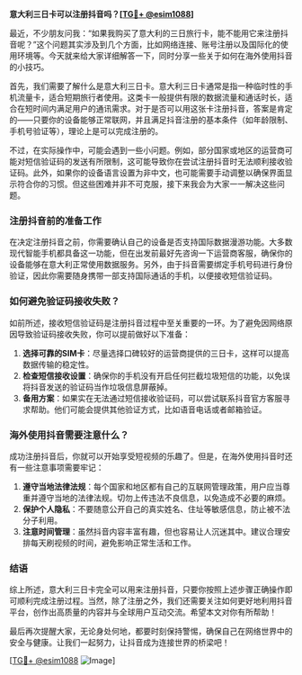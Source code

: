 **意大利三日卡可以注册抖音吗？[[TG💪+ @esim1088](https://t.me/s/esim1088)]**

最近，不少朋友问我：“如果我购买了意大利的三日旅行卡，能不能用它来注册抖音呢？”这个问题其实涉及到几个方面，比如网络连接、账号注册以及国际化的使用环境等。今天就来给大家详细解答一下，同时分享一些关于如何在海外使用抖音的小技巧。

首先，我们需要了解什么是意大利三日卡。意大利三日卡通常是指一种临时性的手机流量卡，适合短期旅行者使用。这类卡一般提供有限的数据流量和通话时长，适合在短时间内满足用户的通讯需求。对于是否可以用这张卡注册抖音，答案是肯定的——只要你的设备能够正常联网，并且满足抖音注册的基本条件（如年龄限制、手机号验证等），理论上是可以完成注册的。

不过，在实际操作中，可能会遇到一些小问题。例如，部分国家或地区的运营商可能对短信验证码的发送有所限制，这可能导致你在尝试注册抖音时无法顺利接收验证码。此外，如果你的设备语言设置为非中文，也可能需要手动调整以确保界面显示符合你的习惯。但这些困难并非不可克服，接下来我会为大家一一解决这些问题。

### 注册抖音前的准备工作

在决定注册抖音之前，你需要确认自己的设备是否支持国际数据漫游功能。大多数现代智能手机都具备这一功能，但在出发前最好先咨询一下运营商客服，确保你的设备能够在意大利正常使用数据服务。另外，由于抖音需要绑定手机号码进行身份验证，因此你需要随身携带一部支持国际通话的手机，以便接收短信验证码。

### 如何避免验证码接收失败？

如前所述，接收短信验证码是注册抖音过程中至关重要的一环。为了避免因网络原因导致验证码接收失败，你可以提前做好以下准备：

1. **选择可靠的SIM卡**：尽量选择口碑较好的运营商提供的三日卡，这样可以提高数据传输的稳定性。
2. **检查短信接收设置**：确保你的手机没有开启任何拦截垃圾短信的功能，以免误将抖音发送的验证码当作垃圾信息屏蔽掉。
3. **备用方案**：如果实在无法通过短信接收验证码，可以尝试联系抖音官方客服寻求帮助。他们可能会提供其他验证方式，比如语音电话或者邮箱验证。

### 海外使用抖音需要注意什么？

成功注册抖音后，你就可以开始享受短视频的乐趣了。但是，在海外使用抖音时还有一些注意事项需要牢记：

1. **遵守当地法律法规**：每个国家和地区都有自己的互联网管理政策，用户应当尊重并遵守当地的法律法规。切勿上传违法不良信息，以免造成不必要的麻烦。
2. **保护个人隐私**：不要随意公开自己的真实姓名、住址等敏感信息，防止被不法分子利用。
3. **注意时间管理**：虽然抖音内容丰富有趣，但也容易让人沉迷其中。建议合理安排每天刷视频的时间，避免影响正常生活和工作。

### 结语

综上所述，意大利三日卡完全可以用来注册抖音，只要你按照上述步骤正确操作即可顺利完成注册过程。当然，除了注册之外，我们还需要关注如何更好地利用抖音平台，创作出高质量的内容并与全球用户互动交流。希望本文对你有所帮助！

最后再次提醒大家，无论身处何地，都要时刻保持警惕，确保自己在网络世界中的安全与健康。让我们一起努力，让抖音成为连接世界的桥梁吧！

[[TG💪+ @esim1088](https://t.me/s/esim1088) ![Image](https://i.postimg.cc/4NQfJmqS/Snipaste-2025-05-13-00-14-12.png)]